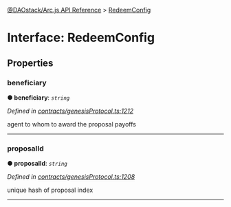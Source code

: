 [@DAOstack/Arc.js API Reference](../README.md) > [RedeemConfig](../interfaces/redeemconfig.md)



# Interface: RedeemConfig


## Properties
<a id="beneficiary"></a>

###  beneficiary

**●  beneficiary**:  *`string`* 

*Defined in [contracts/genesisProtocol.ts:1212](https://github.com/daostack/arc.js/blob/0fff6d4/lib/contracts/genesisProtocol.ts#L1212)*



agent to whom to award the proposal payoffs




___

<a id="proposalid"></a>

###  proposalId

**●  proposalId**:  *`string`* 

*Defined in [contracts/genesisProtocol.ts:1208](https://github.com/daostack/arc.js/blob/0fff6d4/lib/contracts/genesisProtocol.ts#L1208)*



unique hash of proposal index




___


